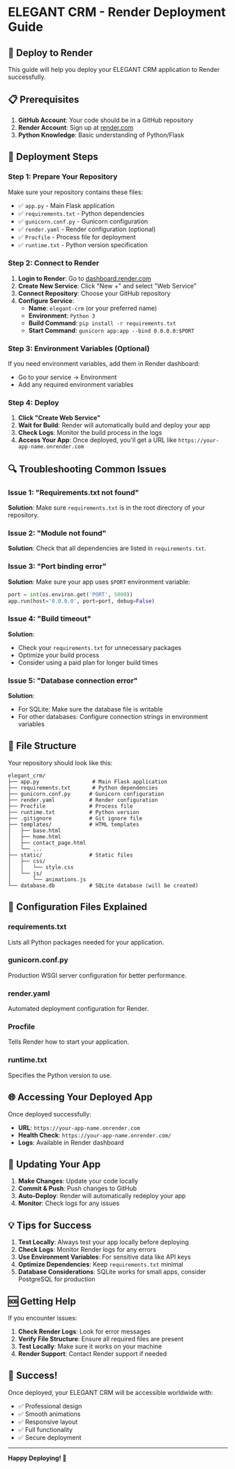 # ELEGANT CRM - Render Deployment Guide

## 🚀 Deploy to Render

This guide will help you deploy your ELEGANT CRM application to Render successfully.

## 📋 Prerequisites

1. **GitHub Account**: Your code should be in a GitHub repository
2. **Render Account**: Sign up at [render.com](https://render.com)
3. **Python Knowledge**: Basic understanding of Python/Flask

## 🔧 Deployment Steps

### Step 1: Prepare Your Repository

Make sure your repository contains these files:
- ✅ `app.py` - Main Flask application
- ✅ `requirements.txt` - Python dependencies
- ✅ `gunicorn.conf.py` - Gunicorn configuration
- ✅ `render.yaml` - Render configuration (optional)
- ✅ `Procfile` - Process file for deployment
- ✅ `runtime.txt` - Python version specification

### Step 2: Connect to Render

1. **Login to Render**: Go to [dashboard.render.com](https://dashboard.render.com)
2. **Create New Service**: Click "New +" and select "Web Service"
3. **Connect Repository**: Choose your GitHub repository
4. **Configure Service**:
   - **Name**: `elegant-crm` (or your preferred name)
   - **Environment**: `Python 3`
   - **Build Command**: `pip install -r requirements.txt`
   - **Start Command**: `gunicorn app:app --bind 0.0.0.0:$PORT`

### Step 3: Environment Variables (Optional)

If you need environment variables, add them in Render dashboard:
- Go to your service → Environment
- Add any required environment variables

### Step 4: Deploy

1. **Click "Create Web Service"**
2. **Wait for Build**: Render will automatically build and deploy your app
3. **Check Logs**: Monitor the build process in the logs
4. **Access Your App**: Once deployed, you'll get a URL like `https://your-app-name.onrender.com`

## 🔍 Troubleshooting Common Issues

### Issue 1: "Requirements.txt not found"
**Solution**: Make sure `requirements.txt` is in the root directory of your repository.

### Issue 2: "Module not found"
**Solution**: Check that all dependencies are listed in `requirements.txt`.

### Issue 3: "Port binding error"
**Solution**: Make sure your app uses `$PORT` environment variable:
```python
port = int(os.environ.get('PORT', 5000))
app.run(host='0.0.0.0', port=port, debug=False)
```

### Issue 4: "Build timeout"
**Solution**: 
- Check your `requirements.txt` for unnecessary packages
- Optimize your build process
- Consider using a paid plan for longer build times

### Issue 5: "Database connection error"
**Solution**: 
- For SQLite: Make sure the database file is writable
- For other databases: Configure connection strings in environment variables

## 📁 File Structure

Your repository should look like this:
```
elegant_crm/
├── app.py                 # Main Flask application
├── requirements.txt       # Python dependencies
├── gunicorn.conf.py      # Gunicorn configuration
├── render.yaml           # Render configuration
├── Procfile              # Process file
├── runtime.txt           # Python version
├── .gitignore            # Git ignore file
├── templates/            # HTML templates
│   ├── base.html
│   ├── home.html
│   ├── contact_page.html
│   └── ...
├── static/               # Static files
│   ├── css/
│   │   └── style.css
│   └── js/
│       └── animations.js
└── database.db           # SQLite database (will be created)
```

## 🔧 Configuration Files Explained

### requirements.txt
Lists all Python packages needed for your application.

### gunicorn.conf.py
Production WSGI server configuration for better performance.

### render.yaml
Automated deployment configuration for Render.

### Procfile
Tells Render how to start your application.

### runtime.txt
Specifies the Python version to use.

## 🌐 Accessing Your Deployed App

Once deployed successfully:
- **URL**: `https://your-app-name.onrender.com`
- **Health Check**: `https://your-app-name.onrender.com/`
- **Logs**: Available in Render dashboard

## 🔄 Updating Your App

1. **Make Changes**: Update your code locally
2. **Commit & Push**: Push changes to GitHub
3. **Auto-Deploy**: Render will automatically redeploy your app
4. **Monitor**: Check logs for any issues

## 💡 Tips for Success

1. **Test Locally**: Always test your app locally before deploying
2. **Check Logs**: Monitor Render logs for any errors
3. **Use Environment Variables**: For sensitive data like API keys
4. **Optimize Dependencies**: Keep `requirements.txt` minimal
5. **Database Considerations**: SQLite works for small apps, consider PostgreSQL for production

## 🆘 Getting Help

If you encounter issues:
1. **Check Render Logs**: Look for error messages
2. **Verify File Structure**: Ensure all required files are present
3. **Test Locally**: Make sure it works on your machine
4. **Render Support**: Contact Render support if needed

## 🎉 Success!

Once deployed, your ELEGANT CRM will be accessible worldwide with:
- ✅ Professional design
- ✅ Smooth animations
- ✅ Responsive layout
- ✅ Full functionality
- ✅ Secure deployment

---

**Happy Deploying! 🚀** 